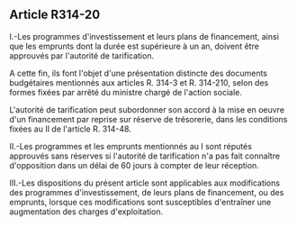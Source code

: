 ## Article R314-20

I.-Les programmes d'investissement et leurs plans de financement, ainsi que les emprunts dont la durée est
supérieure à un an, doivent être approuvés par l'autorité de tarification.


A cette fin, ils font l'objet d'une présentation distincte des documents budgétaires mentionnés aux articles R.
314-3 et R. 314-210, selon des formes fixées par arrêté du ministre chargé de l'action sociale.

L'autorité de tarification peut subordonner son accord à la mise en oeuvre d'un financement par reprise sur
réserve de trésorerie, dans les conditions fixées au II de l'article R. 314-48.

II.-Les programmes et les emprunts mentionnés au I sont réputés approuvés sans réserves si l'autorité de
tarification n'a pas fait connaître d'opposition dans un délai de 60 jours à compter de leur réception.

III.-Les dispositions du présent article sont applicables aux modifications des programmes d'investissement,
de leurs plans de financement, ou des emprunts, lorsque ces modifications sont susceptibles d'entraîner une
augmentation des charges d'exploitation.


